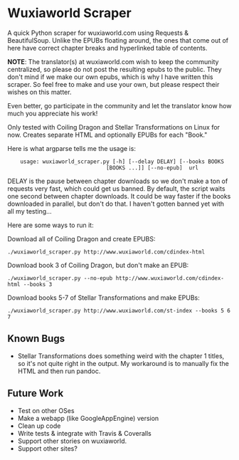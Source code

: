 Wuxiaworld Scraper
==================

A quick Python scraper for wuxiaworld.com using Requests & BeautifulSoup.
Unlike the EPUBs floating around, the ones that come out of here have correct
chapter breaks and hyperlinked table of contents.

**NOTE**: The translator(s) at wuxiaworld.com wish to keep the community
centralized, so please do not post the resulting epubs to the public. They
don't mind if we make our own epubs, which is why I have written this scraper.
So feel free to make and use your own, but please respect their wishes
on this matter.

Even better, go participate in the community and let the translator know how
much you appreciate his work!

Only tested with Coiling Dragon and Stellar Transformations on Linux for now.
Creates separate HTML and optionally EPUBs for each "Book."

Here is what argparse tells me the usage is:

```
    usage: wuxiaworld_scraper.py [-h] [--delay DELAY] [--books BOOKS
                               [BOOKS ...]] [--no-epub]  url
```

DELAY is the pause between chapter downloads so we don't make a ton of requests
very fast, which could get us banned. By default, the script waits one second
between chapter downloads. It could be way faster if the books downloaded in
parallel, but don't do that. I haven't gotten banned yet with all my testing...

Here are some ways to run it:

Download all of Coiling Dragon and create EPUBS:

```
./wuxiaworld_scraper.py http://www.wuxiaworld.com/cdindex-html
```

Download book 3 of Coiling Dragon, but don't make an EPUB:

```
./wuxiaworld_scraper.py --no-epub http://www.wuxiaworld.com/cdindex-html --books 3
```

Download books 5-7 of Stellar Transformations and make EPUBs:

```
./wuxiaworld_scraper.py http://www.wuxiaworld.com/st-index --books 5 6 7
```


Known Bugs
----------
* Stellar Transformations does something weird with the chapter 1 titles, so
it's not quite right in the output.  My workaround is to manually fix the HTML
and then run pandoc.

Future Work
-----------
* Test on other OSes
* Make a webapp (like GoogleAppEngine) version
* Clean up code
* Write tests & integrate with Travis & Coveralls
* Support other stories on wuxiaworld.
* Support other sites?

